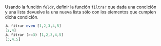Usando la función `foldr`, definir la función `filtrar` que dada una condición y una lista devuelve la una nueva lista sólo con los elementos que cumplen dicha condición.

```haskell
ム fitrar even [1,2,3,4,5]
[2,4]
ム fitrar (>=3) [1,2,3,4,5]
[3,4,5]
```
